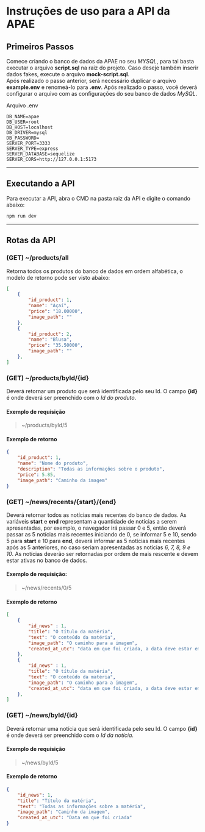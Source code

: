 # Instruções de uso para a API da APAE

## Primeiros Passos
Comece criando o banco de dados da APAE no seu *MYSQL*, para tal basta executar o arquivo **script.sql** na raiz do projeto. Caso deseje também inserir dados fakes, execute o arquivo **mock-script.sql**.<br/>
Após realizado o passo anterior, será necessário duplicar o arquivo **example.env** e renomeá-lo para **.env**. Após realizado o passo, você deverá configurar o arquivo com as configurações do seu banco de dados *MySQL*.
<br/>

Arquivo .env
```.env
DB_NAME=apae
DB_USER=root
DB_HOST=localhost
DB_DRIVER=mysql
DB_PASSWORD=
SERVER_PORT=3333
SERVER_TYPE=express
SERVER_DATABASE=sequelize
SERVER_CORS=http://127.0.0.1:5173
```

<hr/>

## Executando a API
Para executar a API, abra o CMD na pasta raiz da API e digite o comando abaixo:
```
npm run dev
```

<hr/>

## Rotas da API

### (GET) ~/products/all
Retorna todos os produtos do banco de dados em ordem alfabética, o modelo de retorno pode ser visto abaixo:
```json
[
	{
		"id_product": 1,
		"name": "Açaí",
		"price": "18.00000",
		"image_path": ""
	},
	{
		"id_product": 2,
		"name": "Blusa",
		"price": "35.50000",
		"image_path": ""
	},
]
```

### (GET) ~/products/byId/{id}
Deverá retornar um produto que será identificada pelo seu Id. O campo **{id}** é onde deverá ser preenchido com o *Id do produto*.

#### Exemplo de requisição
> ~/products/byId/5

#### Exemplo de retorno
```json
{
	"id_product": 1,
	"name": "Nome do produto",
	"description": "Todas as informações sobre o produto",
	"price": 5.85,
	"image_path": "Caminho da imagem"
}
```

### (GET) ~/news/recents/{start}/{end}
Deverá retornar todos as notícias mais recentes do banco de dados. As variáveis **start** e **end** representam a quantidade de notícias a serem apresentadas, por exemplo, o navegador irá passar 0 e 5, então deverá passar as 5 notícias mais recentes iniciando de 0, se informar 5 e 10, sendo 5 para **start** e 10 para **end**, deverá informar as 5 notícias mais recentes após as 5 anteriores, no caso seriam apresentadas as notícias *6, 7, 8, 9 e 10*. As notícias deverão ser retornadas por ordem de mais rescente e devem estar ativas no banco de dados.

#### Exemplo de requisição:
> ~/news/recents/0/5

#### Exemplo de retorno
```json
[
	{
		"id_news" : 1,
		"title": "O título da matéria",
		"text": "O conteúdo da matéria",
		"image_path": "O caminho para a imagem",
		"created_at_utc": "data em que foi criada, a data deve estar em UTC"
	},
	{
		"id_news" : 1,
		"title": "O título da matéria",
		"text": "O conteúdo da matéria",
		"image_path": "O caminho para a imagem",
		"created_at_utc": "data em que foi criada, a data deve estar em UTC"
	},
]
```

### (GET) ~/news/byId/{id}
Deverá retornar uma notícia que será identificada pelo seu Id. O campo **{id}** é onde deverá ser preenchido com o *Id da notícia*.

#### Exemplo de requisição
> ~/news/byId/5

#### Exemplo de retorno
```json
{
	"id_news": 1,
	"title": "Título da matéria",
	"text": "Todas as informações sobre a matéria",
	"image_path": "Caminho da imagem",
	"created_at_utc": "Data em que foi criada"
}
```